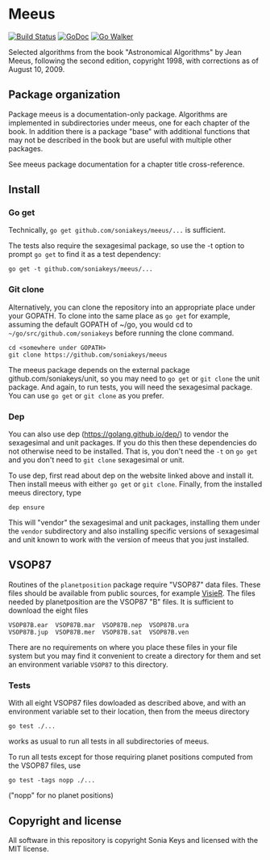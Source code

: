 # Meeus

[![Build Status](https://travis-ci.org/soniakeys/meeus.png)](https://travis-ci.org/soniakeys/meeus) [![GoDoc](https://godoc.org/github.com/soniakeys/meeus?status.svg)](https://godoc.org/github.com/soniakeys/meeus) [![Go Walker](http://gowalker.org/api/v1/badge)](http://gowalker.org/github.com/soniakeys/meeus)

Selected algorithms from the book "Astronomical Algorithms"
by Jean Meeus, following the second edition, copyright 1998,
with corrections as of August 10, 2009.

## Package organization

Package meeus is a documentation-only package.  Algorithms are implemented
in subdirectories under meeus, one for each chapter of the book.  In addition
there is a package "base" with additional functions that may not be described
in the book but are useful with multiple other packages.

See meeus package documentation for a chapter title cross-reference.

## Install

### Go get

Technically, `go get github.com/soniakeys/meeus/...` is sufficient.

The tests also require the sexagesimal package, so use the -t option to prompt
`go get` to find it as a test dependency:

    go get -t github.com/soniakeys/meeus/...

### Git clone

Alternatively, you can clone the repository into an appropriate place under
your GOPATH.  To clone into the same place as `go get` for example, assuming
the default GOPATH of ~/go, you would cd to `~/go/src/github.com/soniakeys`
before running the clone command.

    cd <somewhere under GOPATH>
    git clone https://github.com/soniakeys/meeus

The meeus package depends on the external package github.com/soniakeys/unit,
so you may need to `go get` or `git clone` the unit package.  And again, to
run tests, you will need the sexagesimal package.  You can use `go get` or
`git clone` as you prefer.

### Dep

You can also use dep (https://golang.github.io/dep/) to vendor the sexagesimal
and unit packages.  If you do this then these dependencies do not otherwise
need to be installed.  That is, you don't need the `-t` on `go get` and you
don't need to `git clone` sexagesimal or unit.

To use dep, first read about dep on the website linked above and install it.
Then install meeus with either `go get` or `git clone`.  Finally, from the
installed meeus directory, type

    dep ensure

This will "vendor" the sexagesimal and unit packages, installing them under the
`vendor` subdirectory and also installing specific versions of sexagesimal and
unit known to work with the version of meeus that you just installed.

## VSOP87

Routines of the `planetposition` package require "VSOP87" data files.  These
files should be available from public sources, for example
[VisieR](http://cdsarc.u-strasbg.fr/viz-bin/qcat?VI/81/).  The files needed
by planetposition are the VSOP87 "B" files.  It is sufficient to download
the eight files

    VSOP87B.ear  VSOP87B.mar  VSOP87B.nep  VSOP87B.ura
    VSOP87B.jup  VSOP87B.mer  VSOP87B.sat  VSOP87B.ven

There are no requirements on where you place these files in your file system
but you may find it convenient to create a directory for them and set an
environment variable `VSOP87` to this directory.

### Tests

With all eight VSOP87 files dowloaded as described above, and with an
environment variable set to their location, then from the meeus directory

    go test ./...

works as usual to run all tests in all subdirectories of meeus.

To run all tests except for those requiring planet positions computed from
the VSOP87 files, use

    go test -tags nopp ./...

("nopp" for no planet positions)

## Copyright and license

All software in this repository is copyright Sonia Keys and licensed with the
MIT license.

